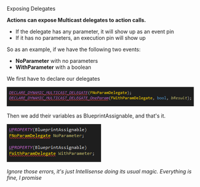 Exposing Delegates

**Actions can expose Multicast delegates to action calls.**

- If the delegate has any parameter, it will show up as an event pin
- If it has no parameters, an execution pin will show up

So as an example, if we have the following two events:

- **NoParameter** with no parameters
- **WithParameter** with a boolean

We first have to declare our delegates

![Delegate Declarations](img/delegate_declaration.png)

Then we add their variables as BlueprintAssignable, and that's it.

![Delegate Usage](img/delegate_usage.png)

*Ignore those errors, it's just Intellisense doing its usual magic. Everything is fine, I promise*

